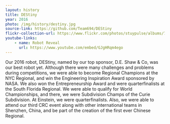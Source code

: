 ```yaml
---
layout: history
title: DEStiny
year: 2016
photo: /img/history/destiny.jpg
source-link: https://github.com/Team694/DEStiny
flickr-collection-url: https://www.flickr.com/photos/stuypulse/albums/72157677767723985
youtube-links:
    - name: Robot Reveal
      url: https://www.youtube.com/embed/GJgHRqm4ego
---
```

Our 2016 robot, DEStiny, named by our top sponsor, D.E. Shaw & Co, was our best robot yet. Although there were many challenges and problems during competitions, we were able to become Regional Champions at the NYC Regional, and win the Engineering Inspiration Award sponsored by NASA. We also won the Entrepreneurship Award and were quarterfinalists at the South Florida Regional. We were able to qualify for World Championships, and there, we were Subdivision Champs of the Curie Subdivision. At Einstein, we were quarterfinalists. Also, we were able to attend our third CRC event along with other international teams in Shenzhen, China, and be part of the creation of the first ever Chinese Regional.